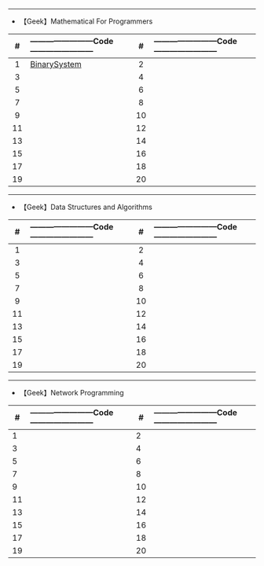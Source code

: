 ------



+ 【Geek】Mathematical For Programmers

| # | ————————Code———————— | # |————————Code———————— |
| :------: | :-------------- |  :------: | :-------------- |
|	1	|[BinarySystem](https://github.com/SherryShi0108/MyGeekCode/blob/master/MathematicalForProgrammers/01_BinarySystem.cs)|2| |
|	3	|	|4| |
|	5	|	|6| |
|7| |8| |
|9| |10| |
|11| |12| |
|13| |14| |
|15| |16| |
|17| |18| |
|19| |20| |



------



+ 【Geek】Data Structures and Algorithms

| # | ————————Code———————— | # | ————————Code———————— |
| :------: |  :------- | :------: | :------- |
|	1	|      | 2 | |
| 3 |      | 4 | |
| 5 |      | 6 | |
| 7 |      | 8 | |
| 9 |      | 10| |
| 11|      | 12| |
| 13|      | 14| |
| 15|      | 16| |
| 17 | | 18 | |
| 19 | | 20 | |



------



+ 【Geek】Network Programming

| #    | ————————Code———————— | #    | ————————Code———————— |
| ---- | :------------------- | ---- | :------------------- |
| 1    |                      | 2    |                      |
| 3    |                      | 4    |                      |
| 5    |                      | 6    |                      |
| 7    |                      | 8    |                      |
| 9    |                      | 10   |                      |
| 11   |                      | 12   |                      |
| 13   |                      | 14   |                      |
| 15   |                      | 16   |                      |
| 17   |                      | 18   |                      |
| 19   |                      | 20   |                      |

